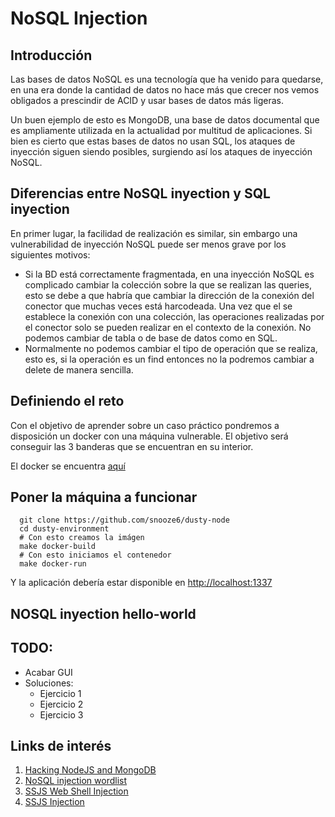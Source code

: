 # NoSQL Injection

## Introducción

Las bases de datos NoSQL es una tecnología que ha venido para quedarse, en una era donde la cantidad de datos no hace más que crecer nos vemos obligados a prescindir de ACID y usar bases de datos más ligeras.

Un buen ejemplo de esto es MongoDB, una base de datos documental que es ampliamente utilizada en la actualidad por multitud de aplicaciones. Si bien es cierto que estas bases de datos no usan SQL, los ataques de inyección siguen siendo posibles, surgiendo así los ataques de inyección NoSQL.

## Diferencias entre NoSQL inyection y SQL inyection

En primer lugar, la facilidad de realización es similar, sin embargo una vulnerabilidad de inyección NoSQL puede ser menos grave por los siguientes motivos:

* Si la BD está correctamente fragmentada, en una inyección NoSQL es complicado cambiar la colección sobre la que se realizan las queries, esto se debe a que habría que cambiar la dirección de la conexión del conector que muchas veces está harcodeada. Una vez que el se establece la conexión con una colección, las operaciones realizadas por el conector solo se pueden realizar en el contexto de la conexión. No podemos cambiar de tabla o de base de datos como en SQL.
* Normalmente no podemos cambiar el tipo de operación que se realiza, esto es, si la operación es un find entonces no la podremos cambiar a delete de manera sencilla.

## Definiendo el reto

Con el objetivo de aprender sobre un caso práctico pondremos a disposición un docker con una máquina vulnerable. El objetivo será conseguir las 3 banderas que se encuentran en su interior.

El docker se encuentra [aquí](https://github.com/snooze6/dusty-node)

## Poner la máquina a funcionar

```shell
  git clone https://github.com/snooze6/dusty-node
  cd dusty-environment
  # Con esto creamos la imágen
  make docker-build
  # Con esto iniciamos el contenedor
  make docker-run
```

Y la aplicación debería estar disponible en [http://localhost:1337](http://localhost:1337)

## NOSQL inyection hello-world

## TODO:
  - Acabar GUI
  - Soluciones:
    * Ejercicio 1
    * Ejercicio 2
    * Ejercicio 3

## Links de interés

1. [Hacking NodeJS and MongoDB](http://blog.websecurify.com/2014/08/hacking-nodejs-and-mongodb.html)
2. [NoSQL injection wordlist](https://github.com/cr0hn/nosqlinjection_wordlists/blob/master/mongodb_nosqli.txt)
3. [SSJS Web Shell Injection](https://s1gnalcha0s.github.io/node/2015/01/31/SSJS-webshell-injection.html)
4. [SSJS Injection](http://hydrasky.com/network-security/server-side-javascript-injection-ssjs/)
